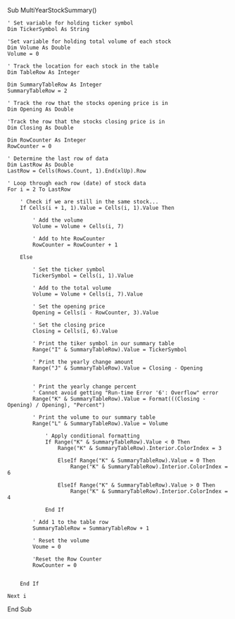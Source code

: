 Sub MultiYearStockSummary()
    
    ' Set variable for holding ticker symbol
    Dim TickerSymbol As String
    
    'Set variable for holding total volume of each stock
    Dim Volume As Double
    Volume = 0
    
    ' Track the location for each stock in the table
    Dim TableRow As Integer
    
    Dim SummaryTableRow As Integer
    SummaryTableRow = 2
    
    ' Track the row that the stocks opening price is in
    Dim Opening As Double
    
    'Track the row that the stocks closing price is in
    Dim Closing As Double
    
    Dim RowCounter As Integer
    RowCounter = 0
    
    ' Determine the last row of data
    Dim LastRow As Double
    LastRow = Cells(Rows.Count, 1).End(xlUp).Row
        
    ' Loop through each row (date) of stock data
    For i = 2 To LastRow
    
        ' Check if we are still in the same stock...
        If Cells(i + 1, 1).Value = Cells(i, 1).Value Then
            
            ' Add the volume
            Volume = Volume + Cells(i, 7)
            
            ' Add to hte RowCounter
            RowCounter = RowCounter + 1
            
        Else
            
            ' Set the ticker symbol
            TickerSymbol = Cells(i, 1).Value
            
            ' Add to the total volume
            Volume = Volume + Cells(i, 7).Value
            
            ' Set the opening price
            Opening = Cells(i - RowCounter, 3).Value
            
            ' Set the closing price
            Closing = Cells(i, 6).Value
            
            ' Print the tiker symbol in our summary table
            Range("I" & SummaryTableRow).Value = TickerSymbol
            
            ' Print the yearly change amount
            Range("J" & SummaryTableRow).Value = Closing - Opening
            

            ' Print the yearly change percent
            ' Cannot avoid getting "Run-time Error '6': Overflow" error
            Range("K" & SummaryTableRow).Value = Format(((Closing - Opening) / Opening), "Percent")
            
            ' Print the volume to our summary table
            Range("L" & SummaryTableRow).Value = Volume
            
                ' Apply conditional formatting
                If Range("K" & SummaryTableRow).Value < 0 Then
                    Range("K" & SummaryTableRow).Interior.ColorIndex = 3
                    
                    ElseIf Range("K" & SummaryTableRow).Value = 0 Then
                        Range("K" & SummaryTableRow).Interior.ColorIndex = 6
                    
                    ElseIf Range("K" & SummaryTableRow).Value > 0 Then
                        Range("K" & SummaryTableRow).Interior.ColorIndex = 4
                    
                End If
                
            ' Add 1 to the table row
            SummaryTableRow = SummaryTableRow + 1
            
            ' Reset the volume
            Voume = 0
            
            'Reset the Row Counter
            RowCounter = 0
        
            
        End If
        
    Next i
    
    
End Sub